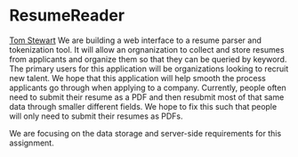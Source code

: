 # ResumeReader
<a href  = /team/Thomas_stewart.md>Tom Stewart</a>
We are building a web interface to a resume parser and tokenization tool. It will allow an orgnanization to collect and store resumes from applicants and organize them so that they can be queried by keyword. The primary users for this application will be organizations looking to recruit new talent. We hope that this application will help smooth the process applicants go through when applying to a company. Currently, people often need to submit their resume as a PDF and then resubmit most of that same data through smaller different fields. We hope to fix this such that people will only need to submit their resumes as PDFs.

We are focusing on the data storage and server-side requirements for this assignment.
